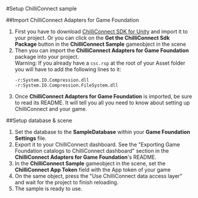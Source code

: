 #Setup ChilliConnect sample

##Import ChilliConnect Adapters for Game Foundation
1.  First you have to download [ChilliConnect SDK for Unity](https://docs.chilliconnect.com/guide/sdks/#unity) and import it to your project.
    Or you can click on the **Get the ChilliConnect Sdk Package** button in the **ChilliConnect Sample** gameobject in the scene
2.  Then you can import the **ChilliConnect Adapters for Game Foundation** package into your project.\
    Warning: If you already have a `csc.rsp` at the root of your Asset folder you will have to add the following lines to it:
    ```
    -r:System.IO.Compression.dll
    -r:System.IO.Compression.FileSystem.dll
    ```
3.  Once **ChilliConnect Adapters for Game Foundation** is imported, be sure to read its README.
    It will tell you all you need to know about setting up ChilliConnect and your game.

##Setup database & scene
1.  Set the database to the **SampleDatabase** within your **Game Foundation Settings** file.
2.  Export it to your ChilliConnect dashboard. See the "Exporting Game Foundation catalogs to ChilliConnect dashboard" section in the **ChilliConnect Adapters for Game Foundation**'s README.
3.  In the **ChilliConnect Sample** gameobject in the scene, set the **ChilliConnect App Token** field with the App token of your game 
4.  On the same object, press the "Use ChilliConnect data access layer" and wait for the project to finish reloading.
6.  The sample is ready to use.
